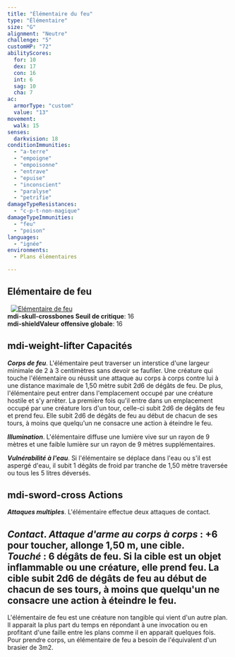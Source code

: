 ```yaml
---
title: "Élémentaire du feu"
type: "Élémentaire"
size: "G"
alignment: "Neutre"
challenge: "5"
customHP: "72"
abilityScores:
  for: 10
  dex: 17
  con: 16
  int: 6
  sag: 10
  cha: 7
ac:
  armorType: "custom"
  value: "13"
movement:
  walk: 15
senses:
  darkvision: 18
conditionImmunities:
  - "a-terre"
  - "empoigne"
  - "empoisonne"
  - "entrave"
  - "epuise"
  - "inconscient"
  - "paralyse"
  - "petrifie"
damageTypeResistances:
  - "c-p-t-non-magique"
damageTypeImmunities:
  - "feu"
  - "poison"
languages:
  - "ignée"
environments:
  - Plans élémentaires

---
```

## Elémentaire de feu
&nbsp;
[![Elémentaire de feu](https://www.douaratil.fr/illustrations/elementaire/elementairedefeum.png)](https://www.douaratil.fr/illustrations/elementaire/elementairedefeu.jpg)  
**<v-icon>mdi-skull-crossbones</v-icon> Seuil de critique**: 16        
**<v-icon>mdi-shield</v-icon>Valeur offensive globale**: 16     
## <v-icon>mdi-weight-lifter</v-icon>  Capacités
_**Corps de feu**_. L'élémentaire peut traverser un interstice d'une largeur minimale de 2 à 3 centimètres sans devoir se faufiler. Une créature qui touche l'élémentaire ou réussit une attaque au corps à corps contre lui à une distance maximale de 1,50 mètre subit 2d6 de dégâts de feu. De plus, l'élémentaire peut entrer dans l'emplacement occupé par une créature hostile et s'y arrêter. La première fois qu'il entre dans un emplacement occupé par une créature lors d'un tour, celle-ci subit 2d6 de dégâts de feu et prend feu. Elle subit 2d6 de dégâts de feu au début de chacun de ses tours, à moins que quelqu'un ne consacre une action à éteindre le feu.

_**Illumination**_. L'élémentaire diffuse une lumière vive sur un rayon de 9 mètres et une faible lumière sur un rayon de 9 mètres supplémentaires.

_**Vulnérabilité à l'eau**_. Si l'élémentaire se déplace dans l'eau ou s'il est aspergé d'eau, il subit 1 dégâts de froid par tranche de 1,50 mètre traversée ou tous les 5 litres déversés.

## <v-icon>mdi-sword-cross</v-icon>  Actions
_**Attaques multiples**_. L'élémentaire effectue deux attaques de contact.

_**Contact**_. _Attaque d'arme au corps à corps_ : +6 pour toucher, allonge 1,50 m, une cible.  
_Touché_ : 6 dégâts de feu. Si la cible est un objet inflammable ou une créature, elle prend feu. La cible subit 2d6 de dégâts de feu au début de chacun de ses tours, à moins que quelqu'un ne consacre une action à éteindre le feu.
---  
L'élémentaire de feu est une créature non tangible qui vient d'un autre plan. Il apparait la plus part du temps en répondant à une invocation ou en profitant d'une faille entre les plans comme il en apparait quelques fois.  
Pour prendre corps, un élémentaire de feu a besoin de l'équivalent d'un brasier de 3m2.  
